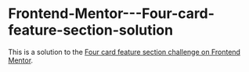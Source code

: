 # Frontend-Mentor---Four-card-feature-section-solution
This is a solution to the [Four card feature section challenge on Frontend Mentor](https://www.frontendmentor.io/challenges/four-card-feature-section-weK1eFYK).
